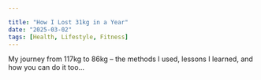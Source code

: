 ```yaml
---

title: "How I Lost 31kg in a Year"
date: "2025-03-02"
tags: [Health, Lifestyle, Fitness]
---
```


My journey from 117kg to 86kg – the methods I used, lessons I learned, and how you can do it too...
